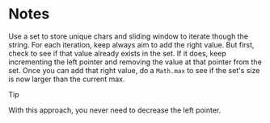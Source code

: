 # Notes

Use a set to store unique chars and sliding window to iterate though the string.
For each iteration, keep always aim to add the right value. But first, check to
see if that value already exists in the set. If it does, keep incrementing the
left pointer and removing the value at that pointer from the set. Once you can
add that right value, do a `Math.max` to see if the set's size is now larger than
the current max.

> [!TIP]
> With this approach, you never need to decrease the left pointer.
